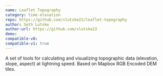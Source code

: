 ```yaml
---
name: Leaflet Topography
category: time-elevation
repo: https://github.com/slutske22/leaflet-topography
author: Seth Lutske
author-url: https://github.com/slutske22
demo: 
compatible-v0:
compatible-v1: true
---
```


A set of tools for calculating and visualizing topographic data (elevation, slope, aspect) at lightning speed.  Based on Mapbox RGB Encoded DEM tiles.
